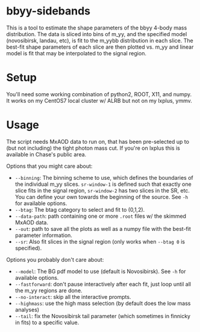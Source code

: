 bbyy-sidebands
===

This is a tool to estimate the shape parameters of the bbyy 4-body mass distribution.
The data is sliced into bins of m_yy, and the specified model (novosibirsk, landau, etc), is fit to the m_yybb distribution in each slice.
The best-fit shape parameters of each slice are then plotted vs. m_yy and linear model is fit that may be interpolated to the signal region.

Setup
===
You'll need some working combination of python2, ROOT, X11, and numpy.
It works on my CentOS7 local cluster w/ ALRB but not on my lxplus, ymmv.

Usage
===

The script needs MxAOD data to run on, that has been pre-selected up to (but not including) the tight photon mass cut.
If you're on lxplus this is available in Chase's public area.

Options that you might care about:

 * `--binning`: The binning scheme to use, which defines the boundaries of the individual m_yy slices. `sr-window-1` is defined such that exactly one slice fits in the signal region, `sr-window-2` has two slices in the SR, etc. You can define your own towards the beginning of the source. See `-h` for available options.
 * `--btag`: The btag category to select and fit to (0,1,2).
 * `--data-path`: path containing one or more `.root` files w/ the skimmed MxAOD data.
 * `--out`: path to save all the plots as well as a numpy file with the best-fit parameter information.
 * `--sr`: Also fit slices in the signal region (only works when `--btag 0` is specified).

Options you probably don't care about:
 * `--model`: The BG pdf model to use (default is Novosibirsk). See `-h` for available options.
 * `--fastforward`: don't pause interactively after each fit, just loop until all the m_yy regions are done.
 * `--no-interact`: skip all the interactive prompts.
 * `--highmass`: use the high mass selection (by default does the low mass analyses)
 * `--tail`: fix the Novosibirsk tail parameter (which sometimes in finnicky in fits) to a specific value.
